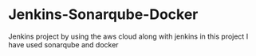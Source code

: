 # Jenkins-Sonarqube-Docker
Jenkins project by using the aws cloud along with jenkins in this project I have used sonarqube and docker
